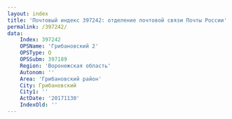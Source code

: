 ```yaml
---
layout: index
title: 'Почтовый индекс 397242: отделение почтовой связи Почты России'
permalink: /397242/
data:
    Index: 397242
    OPSName: 'Грибановский 2'
    OPSType: О
    OPSSubm: 397189
    Region: 'Воронежская область'
    Autonom: ''
    Area: 'Грибановский район'
    City: Грибановский
    City1: ''
    ActDate: '20171130'
    IndexOld: ''
---
```

